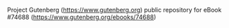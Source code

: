 Project Gutenberg (https://www.gutenberg.org) public repository for
eBook #74688 (https://www.gutenberg.org/ebooks/74688)
